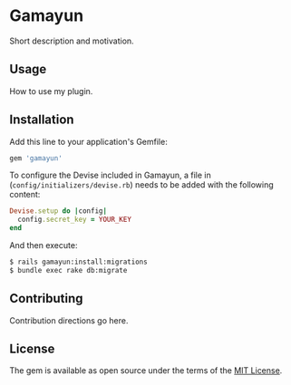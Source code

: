 # Gamayun
Short description and motivation.

## Usage
How to use my plugin.

## Installation
Add this line to your application's Gemfile:

```ruby
gem 'gamayun'
```

To configure the Devise included in Gamayun, a file in (`config/initializers/devise.rb`) needs to be added with the following content:

```ruby
Devise.setup do |config|
  config.secret_key = YOUR_KEY
end
```

And then execute:
```bash
$ rails gamayun:install:migrations
$ bundle exec rake db:migrate
```



## Contributing
Contribution directions go here.

## License
The gem is available as open source under the terms of the [MIT License](https://opensource.org/licenses/MIT).







